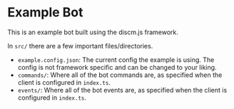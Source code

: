# Example Bot

This is an example bot built using the discm.js framework.

In `src/` there are a few important files/directories.

-   `example.config.json`: The current config the example is using. The config is not framework specific and can be changed to your liking.
-   `commands/`: Where all of the bot commands are, as specified when the client is configured in `index.ts`.
-   `events/`: Where all of the bot events are, as specified when the client is configured in `index.ts`.
